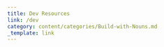 ```yaml
---
title: Dev Resources
link: /dev
category: content/categories/Build-with-Nouns.md
_template: link
---
```


